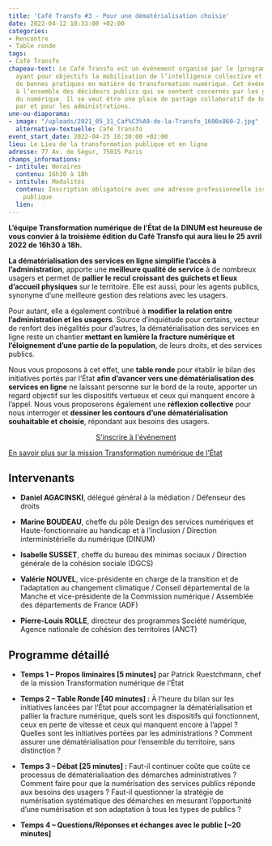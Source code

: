 ```yaml
---
title: 'Café Transfo #3 - Pour une dématérialisation choisie'
date: 2022-04-12 10:33:00 +02:00
categories:
- Rencontre
- Table ronde
tags:
- Café Transfo
chapeau-text: Le Café Transfo est un événement organisé par le [programme TECH.GOUV](https://www.numerique.gouv.fr/actualites/tech-gouv-accelerer-la-transformation-numerique-du-service-public/)
  ayant pour objectifs la mobilisation de l’intelligence collective et la diffusion
  de bonnes pratiques en matière de transformation numérique. Cet événement est destiné
  à l’ensemble des décideurs publics qui se sentent concernés par les grands enjeux
  du numérique. Il se veut être une place de partage collaboratif de bonnes pratiques
  par et pour les administrations.
une-ou-diaporama:
- image: "/uploads/2021_05_31_Caf%C3%A9-de-la-Transfo_1600x860-2.jpg"
  alternative-textuelle: Café Transfo
event_start_date: 2022-04-25 16:30:00 +02:00
lieu: Le Lieu de la transformation publique et en ligne
adresse: 77 Av. de Ségur, 75015 Paris
champs_informations:
- intitule: Horaires
  contenu: 16h30 à 18h
- intitule: Modalités
  contenu: Inscription obligatoire avec une adresse professionnelle issue de la fonction
    publique
  lien: 
---
```


**L’équipe Transformation numérique de l’État de la DINUM est heureuse de vous convier à la troisième édition du Café Transfo qui aura lieu le 25 avril 2022 de 16h30 à 18h.**

**La dématérialisation des services en ligne simplifie l’accès à l’administration**, apporte une **meilleure qualité de service** à de nombreux usagers et permet de **pallier le recul croissant des guichets et lieux d’accueil physiques** sur le territoire. Elle est aussi, pour les agents publics, synonyme d’une meilleure gestion des relations avec les usagers.

Pour autant, elle a également contribué à **modifier la relation entre l’administration et les usagers**. Source d’inquiétude pour certains, vecteur de renfort des inégalités pour d’autres, la dématérialisation des services en ligne reste un chantier **mettant en lumière la fracture numérique et l’éloignement d’une partie de la population**, de leurs droits, et des services publics.

Nous vous proposons à cet effet, une **table ronde** pour établir le bilan des initiatives portés par l’État **afin d’avancer vers une dématérialisation des services en ligne** ne laissant personne sur le bord de la route, apporter un regard objectif sur les dispositifs vertueux et ceux qui manquent encore à l’appel. Nous vous proposerons également une **réflexion collective** pour nous interroger et **dessiner les contours d’une dématérialisation souhaitable et choisie**, répondant aux besoins des usagers.

<p align="center"><a href="https://www.eventbrite.fr/e/billets-le-numerique-au-service-des-politiques-publiques-de-jeunesse-168711525715" class="button">S'inscrire à l'événement</a></p>

[En savoir plus sur la mission Transformation numérique de l’État](https://www.numerique.gouv.fr/services/conseil-strategie-transformation-numerique/)

## Intervenants

* **Daniel AGACINSKI**, délégué général à la médiation / Défenseur des droits

* **Marine BOUDEAU**, cheffe du pôle Design des services numériques et Haute-fonctionnaire au handicap et à l’inclusion / Direction interministérielle du numérique (DINUM)

* **Isabelle SUSSET**, cheffe du bureau des minimas sociaux / Direction générale de la
  cohésion sociale (DGCS)

* **Valérie NOUVEL**, vice-présidente en charge de la transition et de l’adaptation au changement climatique / Conseil départemental de la Manche et vice-présidente de la Commission numérique / Assemblée des départements de France (ADF)

* **Pierre-Louis ROLLE**, directeur des programmes Société numérique, Agence nationale de cohésion des territoires (ANCT)

## Programme détaillé

* **Temps 1 – Propos liminaires \[5 minutes\]** par Patrick Ruestchmann, chef de la mission Transformation numérique de l’État 

* **Temps 2 – Table Ronde \[40 minutes\] :** À l’heure du bilan sur les initiatives lancées par l’État pour accompagner la dématérialisation et pallier la fracture numérique, quels sont les dispositifs qui fonctionnent, ceux en perte de vitesse et ceux qui manquent encore à l’appel ? Quelles sont les initiatives portées par les administrations ? Comment assurer une dématérialisation pour l’ensemble du territoire, sans distinction ?

* **Temps 3 – Débat \[25 minutes\] :** Faut-il continuer coûte que coûte ce processus de dématérialisation des démarches administratives ? Comment faire pour que la numérisation des services publics réponde aux besoins des usagers ? Faut-il questionner la stratégie de numérisation systématique des démarches en mesurant l’opportunité d’une numérisation et son adaptation à tous les types de publics ?

* **Temps 4 – Questions/Réponses et échanges avec le public \[\~20 minutes\]**